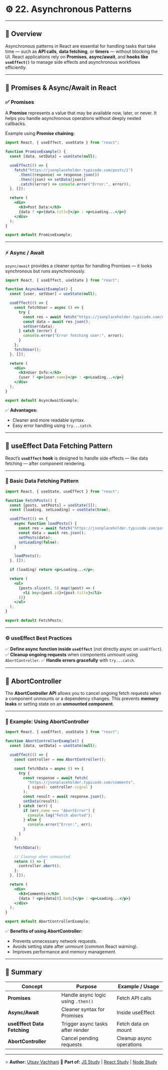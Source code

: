 # ⚙️ 22. Asynchronous Patterns

---

## 📘 Overview

Asynchronous patterns in React are essential for handling tasks that take time — such as **API calls**, **data fetching**, or **timers** — without blocking the UI.
React applications rely on **Promises**, **async/await**, and **hooks like `useEffect()`** to manage side effects and asynchronous workflows efficiently.

---

## 🔹 Promises & Async/Await in React

### ✅ Promises

A **Promise** represents a value that may be available now, later, or never.
It helps you handle asynchronous operations without deeply nested callbacks.

Example using **Promise chaining**:

```jsx
import React, { useEffect, useState } from "react";

function PromiseExample() {
  const [data, setData] = useState(null);

  useEffect(() => {
    fetch("https://jsonplaceholder.typicode.com/posts/1")
      .then((response) => response.json())
      .then((json) => setData(json))
      .catch((error) => console.error("Error:", error));
  }, []);

  return (
    <div>
      <h3>Post Data:</h3>
      {data ? <p>{data.title}</p> : <p>Loading...</p>}
    </div>
  );
}

export default PromiseExample;
```

---

### ⚡ Async / Await

`async/await` provides a cleaner syntax for handling Promises — it looks synchronous but runs asynchronously.

```jsx
import React, { useEffect, useState } from "react";

function AsyncAwaitExample() {
  const [user, setUser] = useState(null);

  useEffect(() => {
    const fetchUser = async () => {
      try {
        const res = await fetch("https://jsonplaceholder.typicode.com/users/1");
        const data = await res.json();
        setUser(data);
      } catch (error) {
        console.error("Error fetching user:", error);
      }
    };
    fetchUser();
  }, []);

  return (
    <div>
      <h3>User Info:</h3>
      {user ? <p>{user.name}</p> : <p>Loading...</p>}
    </div>
  );
}

export default AsyncAwaitExample;
```

✅ **Advantages:**

* Cleaner and more readable syntax.
* Easy error handling using `try...catch`.

---

## 🔹 useEffect Data Fetching Pattern

React’s **`useEffect` hook** is designed to handle side effects — like data fetching — after component rendering.

---

### 🧩 Basic Data Fetching Pattern

```jsx
import React, { useState, useEffect } from "react";

function FetchPosts() {
  const [posts, setPosts] = useState([]);
  const [loading, setLoading] = useState(true);

  useEffect(() => {
    async function loadPosts() {
      const res = await fetch("https://jsonplaceholder.typicode.com/posts");
      const data = await res.json();
      setPosts(data);
      setLoading(false);
    }

    loadPosts();
  }, []);

  if (loading) return <p>Loading...</p>;

  return (
    <ul>
      {posts.slice(0, 5).map((post) => (
        <li key={post.id}>{post.title}</li>
      ))}
    </ul>
  );
}

export default FetchPosts;
```

---

### ⚙️ useEffect Best Practices

✅ **Define async function inside `useEffect`** (not directly async on `useEffect`).
✅ **Cleanup ongoing requests** when components unmount using `AbortController`.
✅ **Handle errors gracefully** with `try...catch`.

---

## 🔹 AbortController

The **AbortController API** allows you to cancel ongoing fetch requests when a component unmounts or a dependency changes.
This prevents **memory leaks** or setting state on an **unmounted component**.

---

### 🧠 Example: Using AbortController

```jsx
import React, { useEffect, useState } from "react";

function AbortControllerExample() {
  const [data, setData] = useState(null);

  useEffect(() => {
    const controller = new AbortController();

    const fetchData = async () => {
      try {
        const response = await fetch(
          "https://jsonplaceholder.typicode.com/comments",
          { signal: controller.signal }
        );
        const result = await response.json();
        setData(result);
      } catch (err) {
        if (err.name === "AbortError") {
          console.log("Fetch aborted");
        } else {
          console.error("Error:", err);
        }
      }
    };

    fetchData();

    // Cleanup when unmounted
    return () => {
      controller.abort();
    };
  }, []);

  return (
    <div>
      <h3>Comments:</h3>
      {data ? <p>{data[0].body}</p> : <p>Loading...</p>}
    </div>
  );
}

export default AbortControllerExample;
```

✅ **Benefits of using AbortController:**

* Prevents unnecessary network requests.
* Avoids setting state after unmount (common React warning).
* Improves performance and memory management.

---

## 🧩 Summary

| **Concept**                 | **Purpose**                        | **Example / Usage**      |
| --------------------------- | ---------------------------------- | ------------------------ |
| **Promises**                | Handle async logic using `.then()` | Fetch API calls          |
| **Async/Await**             | Cleaner syntax for Promises        | Inside useEffect         |
| **useEffect Data Fetching** | Trigger async tasks after render   | Fetch data on mount      |
| **AbortController**         | Cancel pending requests            | Cleanup async operations |

---

⭐ **Author:** [Utsav Vachhani](https://github.com/utsavvachhani)
📘 **Part of:** [JS Study](../../../JS-STUDY/) | [React Study](../../../REACT-STUDY/) | [Node Study](../../../NODE-STUDY/)
